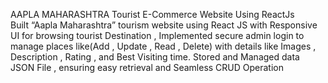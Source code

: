  AAPLA MAHARASHTRA Tourist E-Commerce Website Using ReactJs <br> 
Built “Aapla Maharashtra” tourism website using React JS with Responsive UI for browsing
tourist Destination , Implemented secure admin login to manage places like(Add , Update ,
Read , Delete) with details like Images , Description , Rating , and Best Visiting time. Stored and
Managed data JSON File , ensuring easy retrieval and Seamless CRUD Operation
